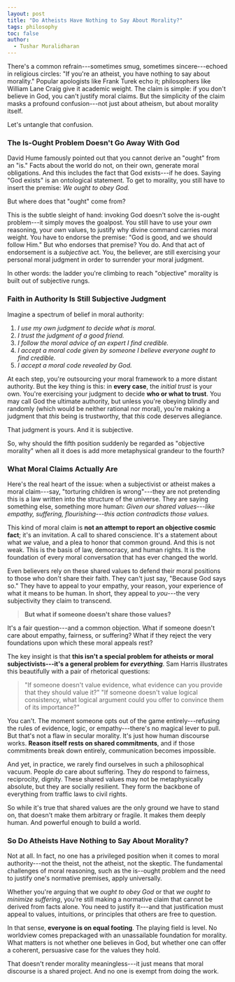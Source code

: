 ```yaml
---
layout: post
title: "Do Atheists Have Nothing to Say About Morality?"
tags: philosophy
toc: false
author:
  - Tushar Muralidharan
---
```

There's a common refrain---sometimes smug, sometimes
sincere---echoed in religious circles: "If
you're an atheist, you have nothing to say about morality."
Popular apologists like Frank Turek echo it; philosophers like William
Lane Craig give it academic weight. The claim is simple: if you
don't believe in God, you can't justify moral
claims. But the simplicity of the claim masks a profound confusion---not
just about atheism, but about morality itself.

Let's untangle that confusion.

### **The Is-Ought Problem Doesn't Go Away With God**

David Hume famously pointed out that you cannot derive an
"ought" from an "is." Facts about the world do
not, on their own, generate moral obligations. And this includes the
fact that God exists---if he does. Saying "God exists" is
an ontological statement. To get to morality, you still have to insert
the premise: *We ought to obey God.*

But where does that "ought" come from?

This is the subtle sleight of hand: invoking God doesn't
solve the is-ought problem---it simply moves the goalpost. You still
have to use your *own* reasoning, your *own* values, to justify why
divine command carries moral weight. You have to endorse the premise:
"God is good, and we should follow Him." But who endorses
that premise? You do. And that act of endorsement is a *subjective* act.
You, the believer, are still exercising your personal moral judgment in
order to surrender your moral judgment.

In other words: the ladder you're climbing to reach
"objective" morality is built out of subjective rungs.

### **Faith in Authority Is Still Subjective Judgment**

Imagine a spectrum of belief in moral authority:

1. *I use my own judgment to decide what is moral.*
2. *I trust the judgment of a good friend.*
3. *I follow the moral advice of an expert I find credible.*
4. *I accept a moral code given by someone I believe everyone ought to find
credible.*
5. *I accept a moral code revealed by God.*

At each step, you're outsourcing your moral framework to a
more distant authority. But the key thing is this: in **every case**,
the *initial trust* is your own. You're exercising your
judgment to decide **who or what to trust**. You may call God the
ultimate authority, but unless you're obeying blindly and
randomly (which would be neither rational nor moral),
you're making a judgment that *this* being is trustworthy,
that *this* code deserves allegiance.

That judgment is yours. And it is subjective.

So, why should the fifth position suddenly be regarded as
"objective morality" when all it does is add more
metaphysical grandeur to the fourth?

### **What Moral Claims Actually Are**

Here's the real heart of the issue: when a subjectivist or
atheist makes a moral claim---say, "torturing children is
wrong"---they are not pretending this is a law written into the
structure of the universe. They are saying something else, something
more human: *Given our shared values---like empathy, suffering,
flourishing---this action contradicts those values.*

This kind of moral claim is **not an attempt to report an objective
cosmic fact**; it\'s an invitation. A call to shared conscience. It\'s a
statement about what *we* value, and a plea to honor that common ground.
And this is not weak. This is the basis of law, democracy, and human
rights. It is the foundation of every moral conversation that has ever
changed the world.

Even believers rely on these shared values to defend their moral
positions to those who don't share their faith. They
can't just say, "Because God says so." They
have to appeal to your empathy, your reason, your experience of what it
means to be human. In short, they appeal to *you*---the very
subjectivity they claim to transcend.

> **But what if someone doesn't share those values?**

It's a fair question---and a common objection. What if
someone doesn't care about empathy, fairness, or suffering?
What if they reject the very foundations upon which these moral appeals
rest?

The key insight is that **this isn't a special problem for
atheists or moral subjectivists---it's a general problem
for *everything***. Sam Harris illustrates this beautifully with a pair
of rhetorical questions:

> "If someone doesn't value evidence, what
evidence can you provide that they should value it?"
"If someone doesn't value logical
consistency, what logical argument could you offer to convince them of
its importance?"

You can't. The moment someone opts out of the game
entirely---refusing the rules of evidence, logic, or
empathy---there's no magical lever to pull. But
that's not a flaw in secular morality. It's
just how human discourse works. **Reason itself rests on shared
commitments**, and if those commitments break down entirely,
communication becomes impossible.

And yet, in practice, we rarely find ourselves in such a philosophical
vacuum. People *do* care about suffering. They *do* respond to fairness,
reciprocity, dignity. These shared values may not be metaphysically
absolute, but they are socially resilient. They form the backbone of
everything from traffic laws to civil rights.

So while it's true that shared values are the only ground
we have to stand on, that doesn't make them arbitrary or
fragile. It makes them deeply human. And powerful enough to build a
world.

### **So Do Atheists Have Nothing to Say About Morality?**

Not at all. In fact, no one has a privileged position when it comes to
moral authority---not the theist, not the atheist, not the skeptic. The
fundamental challenges of moral reasoning, such as the is--ought problem
and the need to justify one's normative premises, apply
universally.

Whether you\'re arguing that we *ought to obey God* or that *we ought to
minimize suffering*, you\'re still making a normative claim that cannot
be derived from facts alone. You need to justify it---and that
justification must appeal to values, intuitions, or principles that
others are free to question.

In that sense, **everyone is on equal footing**. The playing field is
level. No worldview comes prepackaged with an unassailable foundation
for morality. What matters is not whether one believes in God, but
whether one can offer a coherent, persuasive case for the values they
hold.

That doesn't render morality meaningless---it just means
that moral discourse is a shared project. And no one is exempt from
doing the work.
